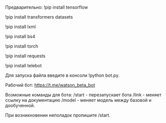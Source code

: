 Предварительно: !pip install tensorflow 

!pip install transformers datasets 

!pip install lxml 

!pip install bs4 

!pip install torch 

!pip install requests 

!pip install telebot

Для запуска файла введите в консоли 
!python bot.py.

Рабочий бот: https://t.me/watson_beta_bot

Возможные команды для бота: /start - перезапускает бота
                            /link - меняет ссылку на документацию
                            /model - меняет модель между базовой и дообученной.
                            
При возникновении неполадок пропишите /start.
